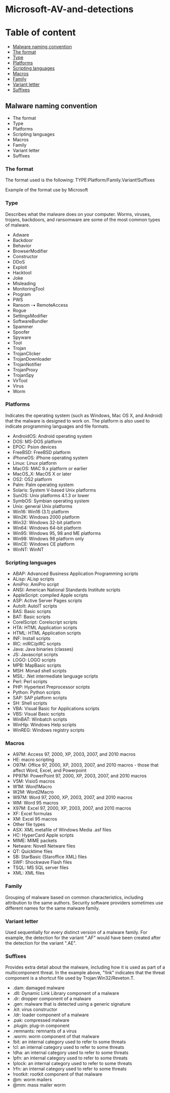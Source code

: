 # Microsoft-AV-and-detections




# Table of content
- [Malware naming convention](#Malware-naming-convention)
 - [The format](#The-format)
 - [Type](#Type)
 - [Platforms](#Platforms)
 - [Scripting languages](#Scripting-languages)
 - [Macros](#Macros)
 - [Family](#Family)
 - [Variant letter](#Variant-letter)
 - [Suffixes](#Suffixes)




## Malware naming convention

- The format
- Type
-	Platforms
-	Scripting languages
-	Macros
-	Family
-	Variant letter
-	Suffixes

### The format
The format used is the following:
TYPE:Platform/Family.Variant!Suffixes

Example of the format use by Microsoft
 



### Type
Describes what the malware does on your computer. Worms, viruses, trojans, backdoors, and ransomware are some of the most common types of malware.

-	Adware
-	Backdoor
-	Behavior
-	BrowserModifier
-	Constructor
-	DDoS
-	Exploit
-	Hacktool
-	Joke
-	Misleading
-	MonitoringTool
-	Program
-	PWS
-	Ransom
-•	RemoteAccess
-	Rogue
-	SettingsModifier
-	SoftwareBundler
-	Spammer
-	Spoofer
-	Spyware
-	Tool
-	Trojan
-	TrojanClicker
-	TrojanDownloader
-	TrojanNotifier
-	TrojanProxy
-	TrojanSpy
-	VirTool
-	Virus
-	Worm





### Platforms
Indicates the operating system (such as Windows, Mac OS X, and Android) that the malware is designed to work on. The platform is also used to indicate programming languages and file formats.

-	AndroidOS: Android operating system
-	DOS: MS-DOS platform
-	EPOC: Psion devices
-	FreeBSD: FreeBSD platform
-	iPhoneOS: iPhone operating system
-	Linux: Linux platform
-	MacOS: MAC 9.x platform or earlier
-	MacOS_X: MacOS X or later
-	OS2: OS2 platform
-	Palm: Palm operating system
-	Solaris: System V-based Unix platforms
-	SunOS: Unix platforms 4.1.3 or lower
-	SymbOS: Symbian operating system
-	Unix: general Unix platforms
-	Win16: Win16 (3.1) platform
-	Win2K: Windows 2000 platform
-	Win32: Windows 32-bit platform
-	Win64: Windows 64-bit platform
-	Win95: Windows 95, 98 and ME platforms
-	Win98: Windows 98 platform only
-	WinCE: Windows CE platform
-	WinNT: WinNT





### Scripting languages

-	ABAP: Advanced Business Application Programming scripts
-	ALisp: ALisp scripts
-	AmiPro: AmiPro script
-	ANSI: American National Standards Institute scripts
-	AppleScript: compiled Apple scripts
-	ASP: Active Server Pages scripts
-	AutoIt: AutoIT scripts
-	BAS: Basic scripts
-	BAT: Basic scripts
-	CorelScript: Corelscript scripts
-	HTA: HTML Application scripts
-	HTML: HTML Application scripts
-	INF: Install scripts
-	IRC: mIRC/pIRC scripts
-	Java: Java binaries (classes)
-	JS: Javascript scripts
-	LOGO: LOGO scripts
-	MPB: MapBasic scripts
-	MSH: Monad shell scripts
-	MSIL: .Net intermediate language scripts
-	Perl: Perl scripts
-	PHP: Hypertext Preprocessor scripts
-	Python: Python scripts
-	SAP: SAP platform scripts
-	SH: Shell scripts
-	VBA: Visual Basic for Applications scripts
-	VBS: Visual Basic scripts
-	WinBAT: Winbatch scripts
-	WinHlp: Windows Help scripts
-	WinREG: Windows registry scripts





### Macros
-	A97M: Access 97, 2000, XP, 2003, 2007, and 2010 macros
-	HE: macro scripting
-	O97M: Office 97, 2000, XP, 2003, 2007, and 2010 macros - those that affect Word, Excel, and Powerpoint
-	PP97M: PowerPoint 97, 2000, XP, 2003, 2007, and 2010 macros
-	V5M: Visio5 macros
-	W1M: Word1Macro
-	W2M: Word2Macro
-	W97M: Word 97, 2000, XP, 2003, 2007, and 2010 macros
-	WM: Word 95 macros
-	X97M: Excel 97, 2000, XP, 2003, 2007, and 2010 macros
-	XF: Excel formulas
-	XM: Excel 95 macros
-	Other file types
-	ASX: XML metafile of Windows Media .asf files
-	HC: HyperCard Apple scripts
-	MIME: MIME packets
-	Netware: Novell Netware files
-	QT: Quicktime files
-	SB: StarBasic (Staroffice XML) files
-	SWF: Shockwave Flash files
-	TSQL: MS SQL server files
-	XML: XML files

### Family
Grouping of malware based on common characteristics, including attribution to the same authors. Security software providers sometimes use different names for the same malware family.

### Variant letter
Used sequentially for every distinct version of a malware family. For example, the detection for the variant ".AF" would have been created after the detection for the variant ".AE".

### Suffixes
Provides extra detail about the malware, including how it is used as part of a multicomponent threat. In the example above, "!lnk" indicates that the threat component is a shortcut file used by Trojan:Win32/Reveton.T.
-	.dam: damaged malware
-	.dll: Dynamic Link Library component of a malware
-	.dr: dropper component of a malware
-	.gen: malware that is detected using a generic signature
-	.kit: virus constructor
-	.ldr: loader component of a malware
-	.pak: compressed malware
-	.plugin: plug-in component
-	.remnants: remnants of a virus
-	.worm: worm component of that malware
-	!bit: an internal category used to refer to some threats
-	!cl: an internal category used to refer to some threats
-	!dha: an internal category used to refer to some threats
-	!pfn: an internal category used to refer to some threats
-	!plock: an internal category used to refer to some threats
-	!rfn: an internal category used to refer to some threats
-	!rootkit: rootkit component of that malware
-	@m: worm mailers
-	@mm: mass mailer worm
